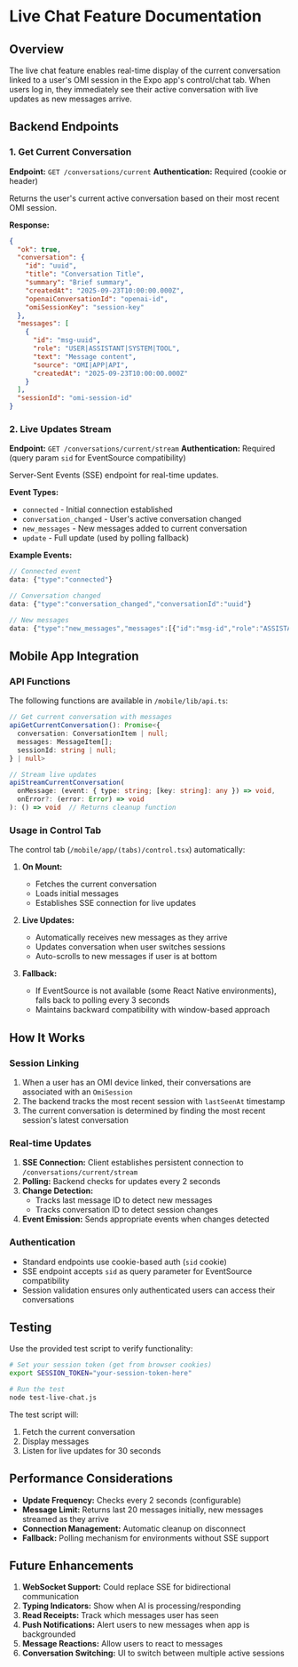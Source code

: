 # Live Chat Feature Documentation

## Overview

The live chat feature enables real-time display of the current conversation linked to a user's OMI session in the Expo app's control/chat tab. When users log in, they immediately see their active conversation with live updates as new messages arrive.

## Backend Endpoints

### 1. Get Current Conversation
**Endpoint:** `GET /conversations/current`
**Authentication:** Required (cookie or header)

Returns the user's current active conversation based on their most recent OMI session.

**Response:**
```json
{
  "ok": true,
  "conversation": {
    "id": "uuid",
    "title": "Conversation Title",
    "summary": "Brief summary",
    "createdAt": "2025-09-23T10:00:00.000Z",
    "openaiConversationId": "openai-id",
    "omiSessionKey": "session-key"
  },
  "messages": [
    {
      "id": "msg-uuid",
      "role": "USER|ASSISTANT|SYSTEM|TOOL",
      "text": "Message content",
      "source": "OMI|APP|API",
      "createdAt": "2025-09-23T10:00:00.000Z"
    }
  ],
  "sessionId": "omi-session-id"
}
```

### 2. Live Updates Stream
**Endpoint:** `GET /conversations/current/stream`
**Authentication:** Required (query param `sid` for EventSource compatibility)

Server-Sent Events (SSE) endpoint for real-time updates.

**Event Types:**
- `connected` - Initial connection established
- `conversation_changed` - User's active conversation changed
- `new_messages` - New messages added to current conversation
- `update` - Full update (used by polling fallback)

**Example Events:**
```javascript
// Connected event
data: {"type":"connected"}

// Conversation changed
data: {"type":"conversation_changed","conversationId":"uuid"}

// New messages
data: {"type":"new_messages","messages":[{"id":"msg-id","role":"ASSISTANT","text":"Hello!","source":"OMI","createdAt":"2025-09-23T10:00:00.000Z"}]}
```

## Mobile App Integration

### API Functions

The following functions are available in `/mobile/lib/api.ts`:

```typescript
// Get current conversation with messages
apiGetCurrentConversation(): Promise<{
  conversation: ConversationItem | null;
  messages: MessageItem[];
  sessionId: string | null;
} | null>

// Stream live updates
apiStreamCurrentConversation(
  onMessage: (event: { type: string; [key: string]: any }) => void,
  onError?: (error: Error) => void
): () => void  // Returns cleanup function
```

### Usage in Control Tab

The control tab (`/mobile/app/(tabs)/control.tsx`) automatically:

1. **On Mount:**
   - Fetches the current conversation
   - Loads initial messages
   - Establishes SSE connection for live updates

2. **Live Updates:**
   - Automatically receives new messages as they arrive
   - Updates conversation when user switches sessions
   - Auto-scrolls to new messages if user is at bottom

3. **Fallback:**
   - If EventSource is not available (some React Native environments), falls back to polling every 3 seconds
   - Maintains backward compatibility with window-based approach

## How It Works

### Session Linking

1. When a user has an OMI device linked, their conversations are associated with an `OmiSession`
2. The backend tracks the most recent session with `lastSeenAt` timestamp
3. The current conversation is determined by finding the most recent session's latest conversation

### Real-time Updates

1. **SSE Connection:** Client establishes persistent connection to `/conversations/current/stream`
2. **Polling:** Backend checks for updates every 2 seconds
3. **Change Detection:** 
   - Tracks last message ID to detect new messages
   - Tracks conversation ID to detect session changes
4. **Event Emission:** Sends appropriate events when changes detected

### Authentication

- Standard endpoints use cookie-based auth (`sid` cookie)
- SSE endpoint accepts `sid` as query parameter for EventSource compatibility
- Session validation ensures only authenticated users can access their conversations

## Testing

Use the provided test script to verify functionality:

```bash
# Set your session token (get from browser cookies)
export SESSION_TOKEN="your-session-token-here"

# Run the test
node test-live-chat.js
```

The test script will:
1. Fetch the current conversation
2. Display messages
3. Listen for live updates for 30 seconds

## Performance Considerations

- **Update Frequency:** Checks every 2 seconds (configurable)
- **Message Limit:** Returns last 20 messages initially, new messages streamed as they arrive
- **Connection Management:** Automatic cleanup on disconnect
- **Fallback:** Polling mechanism for environments without SSE support

## Future Enhancements

1. **WebSocket Support:** Could replace SSE for bidirectional communication
2. **Typing Indicators:** Show when AI is processing/responding
3. **Read Receipts:** Track which messages user has seen
4. **Push Notifications:** Alert users to new messages when app is backgrounded
5. **Message Reactions:** Allow users to react to messages
6. **Conversation Switching:** UI to switch between multiple active sessions